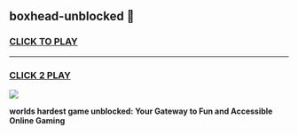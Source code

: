 
## boxhead-unblocked 👋
<h3>
<a href="https://premium.freeplayer.one?title=boxhead-unblocked&ref=14F">CLICK TO PLAY</a></h3>
<hr>

<h3>
<a href="https://premium.freeplayer.one?title=boxhead-unblocked&ref=14F">CLICK 2 PLAY</a>
  
</h3>

<a href="https://premium.freeplayer.one?title=boxhead-unblocked&ref=12F/"><img src="https://clearcache.store/games.png"></a>


**worlds hardest game unblocked: Your Gateway to Fun and Accessible Online Gaming**
